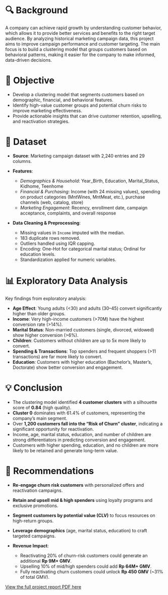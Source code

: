 # 🔍 Background

A company can achieve rapid growth by understanding customer behavior, which allows it to provide better services and benefits to the right target audience. By analyzing historical marketing campaign data, this project aims to improve campaign performance and customer targeting. The main focus is to build a clustering model that groups customers based on behavioral patterns, making it easier for the company to make informed, data-driven decisions.

# 📌 Objective

- Develop a clustering model that segments customers based on demographic, financial, and behavioral features.
- Identify high-value customer groups and potential churn risks to improve marketing effectiveness.
- Provide actionable insights that can drive customer retention, upselling, and reactivation strategies.

# 📂 Dataset

- **Source**: Marketing campaign dataset with 2,240 entries and 29 columns.

- **Features**:

  - *Demographics & Household*: Year\_Birth, Education, Marital\_Status, Kidhome, Teenhome
  - *Financial & Purchasing*: Income (with 24 missing values), spending on product categories (MntWines, MntMeat, etc.), purchase channels (web, catalog, store)
  - *Marketing Engagement*: Recency, enrollment date, campaign acceptance, complaints, and overall response

- **Data Cleaning & Preprocessing**:

  - Missing values in `Income` imputed with the median.
  - 183 duplicate rows removed.
  - Outliers handled using IQR capping.
  - Encoding: One-Hot for categorical marital status; Ordinal for education levels.
  - Standardization applied for numeric variables.

# 📊 Exploratory Data Analysis

Key findings from exploratory analysis:

- **Age Effect**: Young adults (<30) and adults (30–45) convert significantly higher than older groups.
- **Income**: Very high-income customers (>70M) have the highest conversion rate (>14%).
- **Marital Status**: Non-married customers (single, divorced, widowed) show higher conversion (>6%).
- **Children**: Customers without children are up to 5x more likely to convert.
- **Spending & Transactions**: Top spenders and frequent shoppers (>11 transactions) are far more likely to convert.
- **Education**: Customers with higher education (Bachelor’s, Master’s, Doctorate) show better conversion and engagement.

# 💡 Conclusion

- The clustering model identified **4 customer clusters** with a silhouette score of **0.84** (high quality).
- **Cluster 0** dominates with 61.4% of customers, representing the company’s main segment.
- Over **1,200 customers fall into the “Risk of Churn” cluster**, indicating a significant opportunity for reactivation.
- Income, age, marital status, education, and number of children are strong differentiators in predicting conversion and engagement.
- Customers with higher spending, education, and no children are more likely to be retained and generate long-term value.

# 🎯 Recommendations

- **Re-engage churn risk customers** with personalized offers and reactivation campaigns.
- **Retain and upsell mid & high spenders** using loyalty programs and exclusive promotions.
- **Segment customers by potential value (CLV)** to focus resources on high-return groups.
- **Leverage demographics** (age, marital status, education) to craft targeted campaigns.
- **Revenue Impact**:

  - Reactivating 20% of churn-risk customers could generate an additional **Rp 9M+ GMV**.
  - Upselling 10% of mid/high spenders could add **Rp 64M+ GMV**.
  - Fully reactivating churn customers could unlock **Rp 450 GMV** (\~31% of total GMV).

[View the full project report PDF here](https://docs.google.com/viewer?url=https://raw.githubusercontent.com/azizp128/data-science-projects/refs/heads/main/customer-personality-segmentation/report.pdf)
